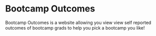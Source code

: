 # Bootcamp Outcomes

Bootcamp Outcomes is a website allowing you view view self reported outcomes
of bootcamp grads to help you pick a bootcamp you like!

